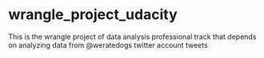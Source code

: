 # wrangle_project_udacity
This is the wrangle project of data analysis professional track that depends on analyzing data from @weratedogs twitter account tweets

